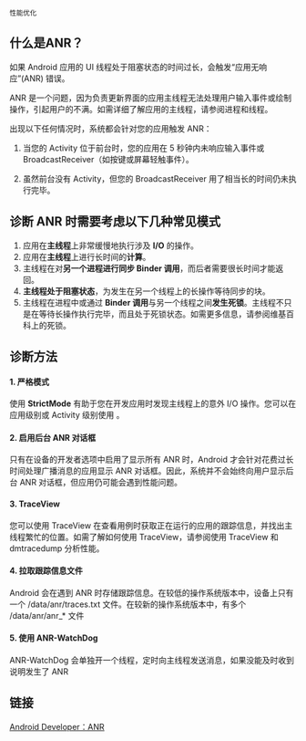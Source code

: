 `性能优化`

## 什么是ANR？

如果 Android 应用的 UI 线程处于阻塞状态的时间过长，会触发“应用无响应”(ANR) 错误。

ANR 是一个问题，因为负责更新界面的应用主线程无法处理用户输入事件或绘制操作，引起用户的不满。如需详细了解应用的主线程，请参阅进程和线程。

出现以下任何情况时，系统都会针对您的应用触发 ANR：

1. 当您的 Activity 位于前台时，您的应用在 5 秒钟内未响应输入事件或BroadcastReceiver（如按键或屏幕轻触事件）。

2. 虽然前台没有 Activity，但您的 BroadcastReceiver 用了相当长的时间仍未执行完毕。


## 诊断 ANR 时需要考虑以下几种常见模式

1. 应用在**主线程**上非常缓慢地执行涉及 **I/O** 的操作。
2. 应用在**主线程**上进行长时间的**计算**。
3. 主线程在对**另一个进程进行同步 Binder 调用**，而后者需要很长时间才能返回。
4. **主线程处于阻塞状态**，为发生在另一个线程上的长操作等待同步的块。
5. 主线程在进程中或通过 **Binder 调用**与另一个线程之间**发生死锁**。主线程不只是在等待长操作执行完毕，而且处于死锁状态。如需更多信息，请参阅维基百科上的死锁。


## 诊断方法

#### 1. 严格模式

使用 **StrictMode** 有助于您在开发应用时发现主线程上的意外 I/O 操作。您可以在应用级别或 Activity 级别使用 。

#### 2. 启用后台 ANR 对话框
只有在设备的开发者选项中启用了显示所有 ANR 时，Android 才会针对花费过长时间处理广播消息的应用显示 ANR 对话框。因此，系统并不会始终向用户显示后台 ANR 对话框，但应用仍可能会遇到性能问题。

#### 3. TraceView
您可以使用 TraceView 在查看用例时获取正在运行的应用的跟踪信息，并找出主线程繁忙的位置。如需了解如何使用 TraceView，请参阅使用 TraceView 和 dmtracedump 分析性能。

#### 4. 拉取跟踪信息文件
Android 会在遇到 ANR 时存储跟踪信息。在较低的操作系统版本中，设备上只有一个 /data/anr/traces.txt 文件。在较新的操作系统版本中，有多个 /data/anr/anr_* 文件

#### 5. 使用 ANR-WatchDog

ANR-WatchDog 会单独开一个线程，定时向主线程发送消息，如果没能及时收到说明发生了 ANR

## 链接
[Android Developer：ANR](https://developer.android.google.cn/topic/performance/vitals/anr#top_of_page)

